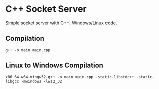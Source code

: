 # C++ Socket Server

Simple socket server with C++, Windows/Linux code.

## Compilation

```
g++ -o main main.cpp
```

## Linux to Windows Compilation

```
x86_64-w64-mingw32-g++ -o main main.cpp -static-libstdc++ -static-libgcc -mwindows -lws2_32
```
